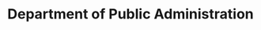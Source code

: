 ---
Destinations: rec2wDgiVvgVrFeOo
title: Department of Public Administration
contactImage: OrderedDict([('id', 'attol2xpm8v4Z63bq'), ('width', 542), ('height', 542), ('url', 'https://dl.airtable.com/.attachments/389808ab16d016554b3b23bb697e53aa/416f8089/UTSA_Logo_Website_UTSA_Logo_Stacked_Center1.png'), ('filename', 'UTSA_Logo_Website_UTSA_Logo_Stacked_Center (1).png'), ('size', 18456), ('type', 'image/png'), ('thumbnails', OrderedDict([('small', OrderedDict([('url', 'https://dl.airtable.com/.attachmentThumbnails/d24566ad174aef42f670ce750c2feece/841b4855'), ('width', 36), ('height', 36)])), ('large', OrderedDict([('url', 'https://dl.airtable.com/.attachmentThumbnails/bb6e931260b08e0aa66f1be109d86fca/c4808108'), ('width', 512), ('height', 512)])), ('full', OrderedDict([('url', 'https://dl.airtable.com/.attachmentThumbnails/4ecd132c4a58162cbee67551c2fd833d/c775d5e1'), ('width', 3000), ('height', 3000)]))]))])
name: Dr. Branco Ponomariov
employer: University of Texas at San Antonio
Last Modified: 2022-05-27T14:24:46.000Z
---